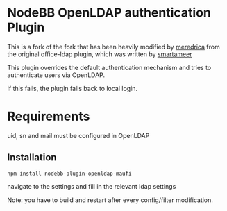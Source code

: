 # NodeBB OpenLDAP authentication Plugin

This is a fork of the fork that has been heavily modified by [meredrica](https://github.com/meredrica/nodebb-plugin-open-ldap) from the original office-ldap plugin, which was written by [smartameer](https://github.com/smartameer/nodebb-plugin-office-ldap)

This plugin overrides the default authentication mechanism and tries to authenticate users via OpenLDAP.

If this fails, the plugin falls back to local login.

# Requirements
uid, sn and mail must be configured in OpenLDAP

## Installation

    npm install nodebb-plugin-openldap-maufi

navigate to the settings and fill in the relevant ldap settings

Note: you have to build and restart after every config/filter modification.
